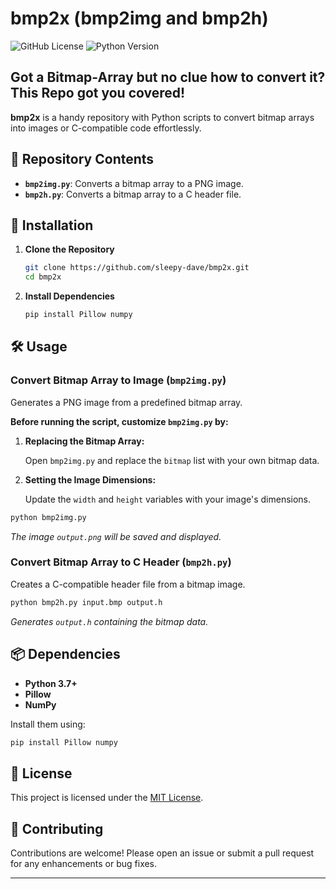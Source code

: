 # bmp2x (bmp2img and bmp2h)

![GitHub License](https://img.shields.io/github/license/sleepy-dave/bmp2x?style=for-the-badge)
![Python Version](https://img.shields.io/badge/python-3.7%2B-blue?style=for-the-badge)

## Got a Bitmap-Array but no clue how to convert it? This Repo got you covered!

**bmp2x** is a handy repository with Python scripts to convert bitmap arrays into images or C-compatible code effortlessly.

## 📁 Repository Contents

- **`bmp2img.py`**: Converts a bitmap array to a PNG image.
- **`bmp2h.py`**: Converts a bitmap array to a C header file.

## 🚀 Installation

1. **Clone the Repository**

   ```bash
   git clone https://github.com/sleepy-dave/bmp2x.git
   cd bmp2x
   ```

2. **Install Dependencies**

   ```bash
   pip install Pillow numpy
   ```

## 🛠️ Usage

### Convert Bitmap Array to Image (`bmp2img.py`)

Generates a PNG image from a predefined bitmap array.

**Before running the script, customize `bmp2img.py` by:**

1. **Replacing the Bitmap Array:**

   Open `bmp2img.py` and replace the `bitmap` list with your own bitmap data.

2. **Setting the Image Dimensions:**

   Update the `width` and `height` variables with your image's dimensions.

```bash
python bmp2img.py
```

*The image `output.png` will be saved and displayed.*

### Convert Bitmap Array to C Header (`bmp2h.py`)

Creates a C-compatible header file from a bitmap image.

```bash
python bmp2h.py input.bmp output.h
```

*Generates `output.h` containing the bitmap data.*

## 📦 Dependencies

- **Python 3.7+**
- **Pillow**
- **NumPy**

Install them using:

```bash
pip install Pillow numpy
```

## 📄 License

This project is licensed under the [MIT License](LICENSE).

## 🤝 Contributing

Contributions are welcome! Please open an issue or submit a pull request for any enhancements or bug fixes.

---
